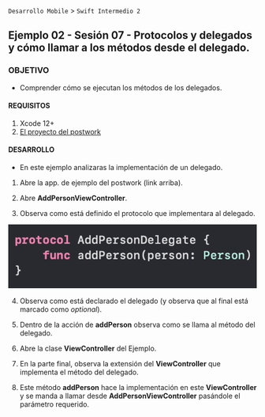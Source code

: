 `Desarrollo Mobile` > `Swift Intermedio 2`

## Ejemplo 02 - Sesión 07 - Protocolos y delegados y cómo llamar a los métodos desde el delegado.

### OBJETIVO

- Comprender cómo se ejecutan los métodos de los delegados.

#### REQUISITOS

1. Xcode 12+
2. [El proyecto del postwork](/Postwork/DelegatesExample)

#### DESARROLLO

* En este ejemplo analizaras la implementación de un delegado.

1. Abre la app. de ejemplo del postwork (link arriba).

2. Abre **AddPersonViewController**.

3. Observa como está definido el protocolo que implementara al delegado.

![](0.png)

4. Observa como está declarado el delegado (y observa que al final está marcado como _optional_).

5. Dentro de la acción de **addPerson** observa como se llama al método del delegado.

6. Abre la clase **ViewController** del Ejemplo.

7. En la parte final, observa la extensión del **ViewController** que implementa el método del delegado.

8. Este método **addPerson** hace la implementación en este **ViewController** y se manda a llamar desde **AddPersonViewController** pasándole el parámetro requerido.
